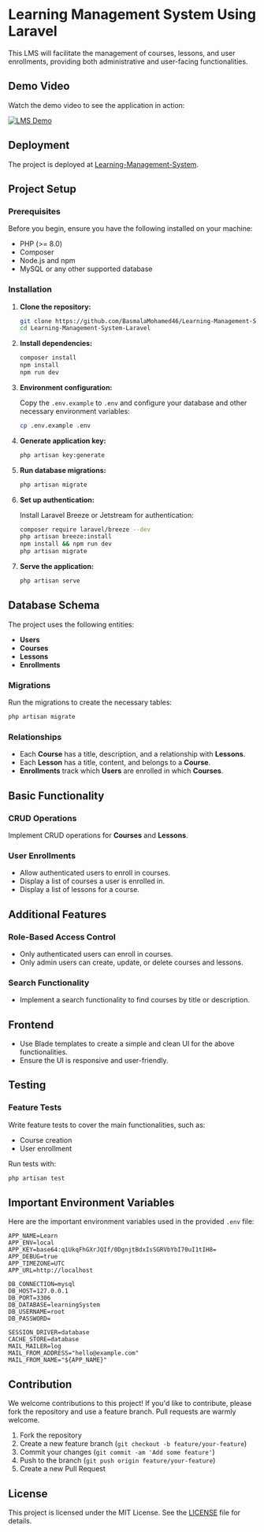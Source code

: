 # Learning Management System Using Laravel

This LMS will facilitate the management of courses, lessons, and user enrollments, providing both administrative and user-facing functionalities.

## Demo Video

Watch the demo video to see the application in action:

[![LMS Demo](https://img.youtube.com/vi/xbbNQPwb9U0/0.jpg)](https://www.youtube.com/watch?v=xbbNQPwb9U0)

## Deployment

The project is deployed at [Learning-Management-System](https://learning-management-system-laravel-pmxabkfay-basmalas-projects.vercel.app/).

## Project Setup

### Prerequisites

Before you begin, ensure you have the following installed on your machine:
- PHP (>= 8.0)
- Composer
- Node.js and npm
- MySQL or any other supported database

### Installation

1. **Clone the repository:**

    ```bash
    git clone https://github.com/BasmalaMohamed46/Learning-Management-System-Laravel
    cd Learning-Management-System-Laravel
    ```

2. **Install dependencies:**

    ```bash
    composer install
    npm install
    npm run dev
    ```

3. **Environment configuration:**

    Copy the `.env.example` to `.env` and configure your database and other necessary environment variables:

    ```bash
    cp .env.example .env
    ```

4. **Generate application key:**

    ```bash
    php artisan key:generate
    ```

5. **Run database migrations:**

    ```bash
    php artisan migrate
    ```

6. **Set up authentication:**

    Install Laravel Breeze or Jetstream for authentication:

    ```bash
    composer require laravel/breeze --dev
    php artisan breeze:install
    npm install && npm run dev
    php artisan migrate
    ```

7. **Serve the application:**

    ```bash
    php artisan serve
    ```

## Database Schema

The project uses the following entities:

- **Users**
- **Courses**
- **Lessons**
- **Enrollments**

### Migrations

Run the migrations to create the necessary tables:

```bash
php artisan migrate
```

### Relationships

* Each **Course** has a title, description, and a relationship with **Lessons**.
* Each **Lesson** has a title, content, and belongs to a **Course**.
* **Enrollments** track which **Users** are enrolled in which **Courses**.

## Basic Functionality

### CRUD Operations

Implement CRUD operations for **Courses** and **Lessons**.

### User Enrollments

* Allow authenticated users to enroll in courses.
* Display a list of courses a user is enrolled in.
* Display a list of lessons for a course.

## Additional Features

### Role-Based Access Control

* Only authenticated users can enroll in courses.
* Only admin users can create, update, or delete courses and lessons.

### Search Functionality

* Implement a search functionality to find courses by title or description.

## Frontend

* Use Blade templates to create a simple and clean UI for the above functionalities.
* Ensure the UI is responsive and user-friendly.

## Testing

### Feature Tests

Write feature tests to cover the main functionalities, such as:

* Course creation
* User enrollment

Run tests with:

```bash
php artisan test
```

## Important Environment Variables

Here are the important environment variables used in the provided `.env` file:

```dotenv
APP_NAME=Learn
APP_ENV=local
APP_KEY=base64:q1UkqFhGXrJQIf/0DgnjtBdxIsSGRVbYbI70uI1tIH8=
APP_DEBUG=true
APP_TIMEZONE=UTC
APP_URL=http://localhost

DB_CONNECTION=mysql
DB_HOST=127.0.0.1
DB_PORT=3306
DB_DATABASE=learningSystem
DB_USERNAME=root
DB_PASSWORD=

SESSION_DRIVER=database
CACHE_STORE=database
MAIL_MAILER=log
MAIL_FROM_ADDRESS="hello@example.com"
MAIL_FROM_NAME="${APP_NAME}"
```

## Contribution

We welcome contributions to this project! If you'd like to contribute, please fork the repository and use a feature branch. Pull requests are warmly welcome.

1. Fork the repository
2. Create a new feature branch (`git checkout -b feature/your-feature`)
3. Commit your changes (`git commit -am 'Add some feature'`)
4. Push to the branch (`git push origin feature/your-feature`)
5. Create a new Pull Request

## License

This project is licensed under the MIT License. See the [LICENSE](LICENSE) file for details.


